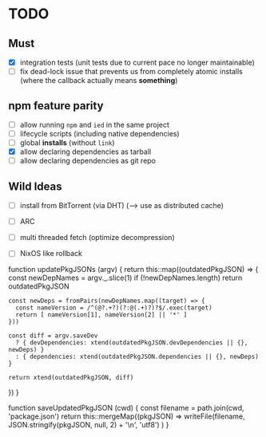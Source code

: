TODO
====

Must
----

- [x] integration tests (unit tests due to current pace no longer maintainable)
- [ ] fix dead-lock issue that prevents us from completely atomic installs
  (where the callback actually means **something**)

npm feature parity
------------------

- [ ] allow running `npm` and `ied` in the same project
- [ ] lifecycle scripts (including native dependencies)
- [ ] global **installs** (without `link`)
- [x] allow declaring dependencies as tarball
- [ ] allow declaring dependencies as git repo

Wild Ideas
----------

- [ ] install from BitTorrent (via DHT) (--> use as distributed cache)
- [ ] ARC
- [ ] multi threaded fetch (optimize decompression)
- [ ] NixOS like rollback


function updatePkgJSONs (argv) {
  return this::map((outdatedPkgJSON) => {
    const newDepNames = argv._.slice(1)
    if (!newDepNames.length) return outdatedPkgJSON

    const newDeps = fromPairs(newDepNames.map((target) => {
      const nameVersion = /^(@?.+?)(?:@(.+)?)?$/.exec(target)
      return [ nameVersion[1], nameVersion[2] || '*' ]
    }))

    const diff = argv.saveDev
      ? { devDependencies: xtend(outdatedPkgJSON.devDependencies || {}, newDeps) }
      : { dependencies: xtend(outdatedPkgJSON.dependencies || {}, newDeps) }

    return xtend(outdatedPkgJSON, diff)
  })
}

function saveUpdatedPkgJSON (cwd) {
  const filename = path.join(cwd, 'package.json')
  return this::mergeMap((pkgJSON) =>
    writeFile(filename, JSON.stringify(pkgJSON, null, 2) + '\n', 'utf8')
  )
}

